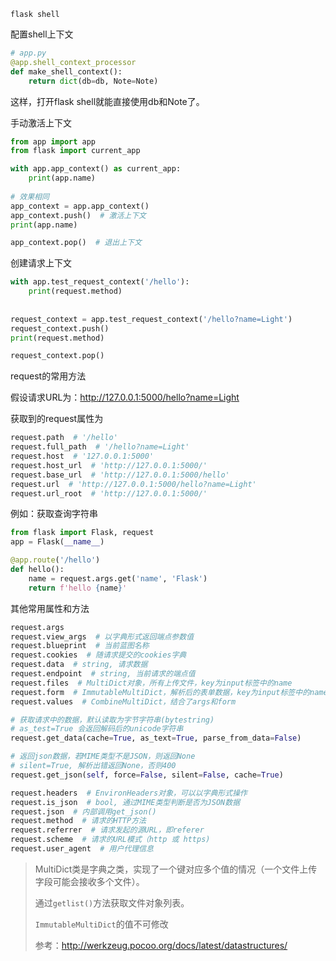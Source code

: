

```
flask shell
```

配置shell上下文

```python
# app.py
@app.shell_context_processor
def make_shell_context():
    return dict(db=db, Note=Note)
```

这样，打开flask shell就能直接使用db和Note了。



手动激活上下文

```python
from app import app
from flask import current_app

with app.app_context() as current_app:
    print(app.name)
    
# 效果相同
app_context = app.app_context()
app_context.push()  # 激活上下文
print(app.name)

app_context.pop()  # 退出上下文
```

创建请求上下文

```python
with app.test_request_context('/hello'):
    print(request.method)
    
    
request_context = app.test_request_context('/hello?name=Light')
request_context.push()
print(request.method)

request_context.pop()
```

request的常用方法

假设请求URL为：http://127.0.0.1:5000/hello?name=Light

获取到的request属性为

```python
request.path  # '/hello'
request.full_path  # '/hello?name=Light'
request.host  # '127.0.0.1:5000'
request.host_url  # 'http://127.0.0.1:5000/'
request.base_url  # 'http://127.0.0.1:5000/hello'
request.url  # 'http://127.0.0.1:5000/hello?name=Light'
request.url_root  # 'http://127.0.0.1:5000/'

```

例如：获取查询字符串

```python
from flask import Flask, request
app = Flask(__name__)

@app.route('/hello')
def hello():
    name = request.args.get('name', 'Flask')
    return f'hello {name}'
```

其他常用属性和方法

```python
request.args
request.view_args  # 以字典形式返回端点参数值
request.blueprint  # 当前蓝图名称
request.cookies  # 随请求提交的cookies字典
request.data  # string, 请求数据
request.endpoint  # string, 当前请求的端点值
request.files  # MultiDict对象，所有上传文件，key为input标签中的name
request.form  # ImmutableMultiDict，解析后的表单数据，key为input标签中的name
request.values  # CombineMultiDict，结合了args和form

# 获取请求中的数据，默认读取为字节字符串(bytestring)
# as_test=True 会返回解码后的unicode字符串
request.get_data(cache=True, as_text=True, parse_from_data=False)

# 返回json数据，若MIME类型不是JSON，则返回None
# silent=True, 解析出错返回None，否则400
request.get_json(self, force=False, silent=False, cache=True)

request.headers  # EnvironHeaders对象，可以以字典形式操作
request.is_json  # bool, 通过MIME类型判断是否为JSON数据
request.json  # 内部调用get_json()
request.method  # 请求的HTTP方法
request.referrer  # 请求发起的源URL，即referer
request.scheme  # 请求的URL模式（http 或 https)
request.user_agent  # 用户代理信息
```

> MultiDict类是字典之类，实现了一个键对应多个值的情况（一个文件上传字段可能会接收多个文件）。
>
> 通过`getlist()`方法获取文件对象列表。
>
> `ImmutableMultiDict`的值不可修改
>
> 参考：http://werkzeug.pocoo.org/docs/latest/datastructures/